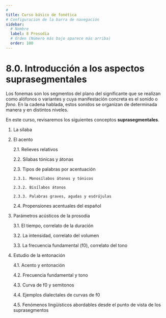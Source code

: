 ```yaml
---
# 
title: Curso básico de fonética
# Configuracion de la barra de navegación
sidebar:
  # Nombre
  label: 8 Prosodia
  # Orden (Número más bajo aparece más arriba)
  order: 100
---
```

# 8.0. Introducción a los aspectos suprasegmentales

Los fonemas son los segmentos del plano del significante que se realizan como alófonos o variantes y cuya manifestación concreta es el sonido o *fono*. En la cadena hablada, estos sonidos se organizan de determinada manera y en distintos niveles.

En este curso, revisaremos los siguientes conceptos **suprasegmentales**.

1. La sílaba
   
2. El acento
   
    2.1. Relieves relativos

    2.2. Sílabas tónicas y átonas

    2.3. Tipos de palabras por acentuación

       2.3.1. Monosílabos átonos y tónicos

       2.3.2. Bisílabos átonos

       2.3.3. Palabras graves, agudas y esdrújulas

    2.4. Propensiones acentuales del español

3. Parámetros acústicos de la prosodia

    3.1. El tiempo, correlato de la duración

    3.2. La intensidad, correlato del volumen

    3.3. La frecuencia fundamental (f0), correlato del tono

4. Estudio de la entonación
   
    4.1. Acento y entonación

    4.2. Frecuencia fundamental y tono

    4.3. Curva de f0 y semitonos

    4.4. Ejemplos dialectales de curvas de f0

    4.5. Fenómenos lingüísticos abordables desde el punto de vista de los suprasegmentos





